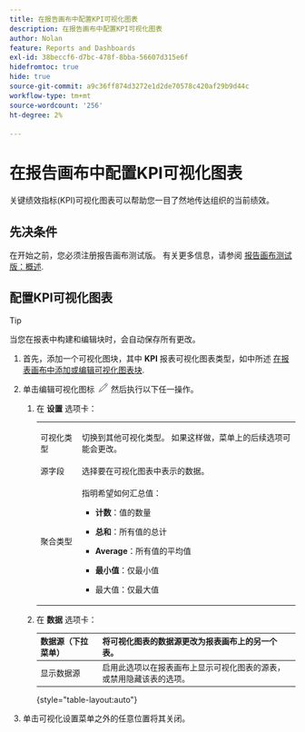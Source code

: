 ```yaml
---
title: 在报告画布中配置KPI可视化图表
description: 在报告画布中配置KPI可视化图表
author: Nolan
feature: Reports and Dashboards
exl-id: 38beccf6-d7bc-478f-8bba-56607d315e6f
hidefromtoc: true
hide: true
source-git-commit: a9c36ff874d3272e1d2de70578c420af29b9d44c
workflow-type: tm+mt
source-wordcount: '256'
ht-degree: 2%

---
```



# 在报告画布中配置KPI可视化图表

关键绩效指标(KPI)可视化图表可以帮助您一目了然地传达组织的当前绩效。

## 先决条件

在开始之前，您必须注册报告画布测试版。 有关更多信息，请参阅 [报告画布测试版：概述](/help/quicksilver/product-announcements/betas/canvas-dashboards-beta/reporting-canvas-beta-overview.md).

## 配置KPI可视化图表

>[!TIP]
>
>当您在报表中构建和编辑块时，会自动保存所有更改。

1. 首先，添加一个可视化图块，其中 **KPI** 报表可视化图表类型，如中所述 [在报表画布中添加或编辑可视化图表块](../../../reports-and-dashboards/reporting-canvas/visualization-blocks/add-or-edit-report-visualization.md).

1. 单击编辑可视化图标 ![](assets/edit-icon.png) 然后执行以下任一操作。

   1. 在 **设置** 选项卡：

      <table style="table-layout:auto">
       <col>
       <col>
       <tbody>
        <tr>
         <td role="rowheader">可视化类型</td>
         <td><p>切换到其他可视化类型。 如果这样做，菜单上的后续选项可能会更改。</p></td>
        </tr>
        <tr>
         <td role="rowheader">源字段</td>
         <td>选择要在可视化图表中表示的数据。</td>
        </tr>
        <tr>
         <td role="rowheader">聚合类型</td>
         <td><p> 指明希望如何汇总值：</p>
          <ul>
           <li><p><b>计数</b>：值的数量</p></li>
           <li><p><b>总和</b>：所有值的总计 </p></li>
           <li><p><b>Average</b>：所有值的平均值</p></li>
           <li><p><b>最小值</b>：仅最小值</p></li>
           <li><p>最大值：仅最大值</p></li>
          </ul></td>
        </tr>
       </tbody>
      </table>

   1. 在 **数据** 选项卡：

      | 数据源（下拉菜单） | 将可视化图表的数据源更改为报表画布上的另一个表。 |
      |---|---|
      | 显示数据源 | 启用此选项以在报表画布上显示可视化图表的源表，或禁用隐藏该表的选项。 |

      {style="table-layout:auto"}

      <!--   
      NOLAN-FLAG: convert table to html. 
      -->

1. 单击可视化设置菜单之外的任意位置将其关闭。
